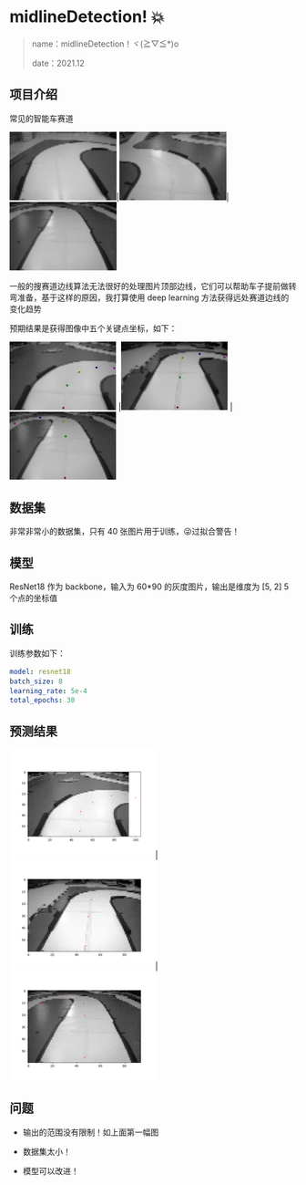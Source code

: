 # midlineDetection! 💥

> name：midlineDetection！ヾ(≧▽≦*)o
>
> date：2021.12

## 项目介绍

常见的智能车赛道

<img src="output\readme\001.png" style="zoom:200%;" />|<img src="output\readme\012.png" style="zoom:200%;" />|<img src="output\readme\032.png" style="zoom:200%;" />

一般的搜赛道边线算法无法很好的处理图片顶部边线，它们可以帮助车子提前做转弯准备，基于这样的原因，我打算使用 deep learning 方法获得远处赛道边线的变化趋势

预期结果是获得图像中五个关键点坐标，如下：

<img src="output\readme\a1.png" style="zoom:20%;" /> |<img src="output\readme\a2.png" style="zoom:20%;" /> |<img src="output\readme\a3.png" style="zoom:20%;" />

## 数据集

非常非常小的数据集，只有 40 张图片用于训练，😜过拟合警告！



## 模型

ResNet18 作为 backbone，输入为 60*90 的灰度图片，输出是维度为 [5, 2] 5个点的坐标值



## 训练

训练参数如下：

```yaml
model: resnet18
batch_size: 8
learning_rate: 5e-4
total_epochs: 30
```

## 预测结果

<img src="output\readme\pred_output_000.png" style="zoom:40%;" />|<img src="output\readme\pred_output_006.png" style="zoom:40%;" />|<img src="output\readme\pred_output_032.png" style="zoom:40%;" />

## 问题

- 输出的范围没有限制！如上面第一幅图

- 数据集太小！
- 模型可以改进！
